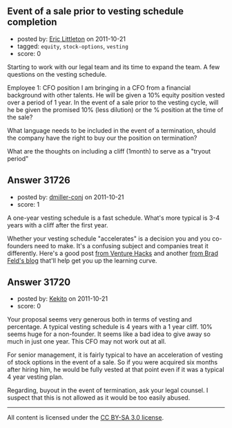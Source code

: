 ## Event of a sale prior to vesting schedule completion

- posted by: [Eric Littleton](https://stackexchange.com/users/-1/11553-eric-littleton) on 2011-10-21
- tagged: `equity`, `stock-options`, `vesting`
- score: 0

Starting to work with our legal team and its time to expand the team.  A few questions on the vesting schedule.

Employee 1: CFO position
I am bringing in a CFO from a financial background with other talents.  He will be given a 10% equity position vested over a period of 1 year.  In the event of a sale prior to the vesting cycle, will he be given the promised 10% (less dilution) or the % position at the time of the sale?

What language needs to be included in the event of a termination, should the company have the right to buy our the position on termination?

What are the thoughts on including a cliff (1month) to serve as a "tryout period"



## Answer 31726

- posted by: [dmiller-conj](https://stackexchange.com/users/-1/13285-dmiller-conj) on 2011-10-21
- score: 1

<p>A one-year vesting schedule is a fast schedule.  What's more typical is 3-4 years with a cliff after the first year.</p>

<p>Whether your vesting schedule "accelerates" is a decision you and you co-founders need to make.  It's a confusing subject and companies treat it differently.  Here's a good post
<a href="http://venturehacks.com/articles/acceleration-sale" rel="nofollow">from Venture Hacks</a> and another <a href="http://www.feld.com/wp/archives/2005/05/term-sheet-vesting.html" rel="nofollow">from Brad Feld's blog</a> that'll help get you up the learning curve.</p>



## Answer 31720

- posted by: [Kekito](https://stackexchange.com/users/-1/5898-kekito) on 2011-10-21
- score: 0

Your proposal seems very generous both in terms of vesting and percentage.  A typical vesting schedule is 4 years with a 1 year cliff.  10% seems huge for a non-founder.  It seems like a bad idea to give away so much in just one year.  This CFO may not work out at all.

For senior management, it is fairly typical to have an acceleration of vesting of stock options in the event of a sale.  So if you were acquired six months after hiring him, he would be fully vested at that point even if it was a typical 4 year vesting plan.

Regarding, buyout in the event of termination, ask your legal counsel.  I suspect that this is not allowed as it would be too easily abused.



---

All content is licensed under the [CC BY-SA 3.0 license](https://creativecommons.org/licenses/by-sa/3.0/).
